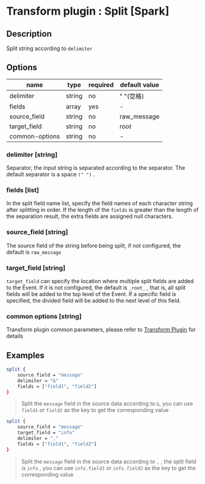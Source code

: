 # Transform plugin : Split [Spark]

## Description

Split string according to `delimiter`

## Options

| name           | type   | required | default value |
| -------------- | ------ | -------- | ------------- |
| delimiter      | string | no       | " "(空格)       |
| fields         | array  | yes      | -             |
| source_field   | string | no       | raw_message   |
| target_field   | string | no       | *root*        |
| common-options | string | no       | -             |

### delimiter [string]

Separator, the input string is separated according to the separator. The default separator is a space `(" ")` .

### fields [list]

In the split field name list, specify the field names of each character string after splitting in order. If the length of the `fields` is greater than the length of the separation result, the extra fields are assigned null characters.

### source_field [string]

The source field of the string before being split, if not configured, the default is `raw_message`

### target_field [string]

`target_field` can specify the location where multiple split fields are added to the Event. If it is not configured, the default is `_root_` , that is, all split fields will be added to the top level of the Event. If a specific field is specified, the divided field will be added to the next level of this field.

### common options [string]

Transform plugin common parameters, please refer to [Transform Plugin](./transform-plugin.md) for details

## Examples

```bash
split {
    source_field = "message"
    delimiter = "&"
    fields = ["field1", "field2"]
}
```

> Split the `message` field in the source data according to `&`, you can use `field1` or `field2` as the key to get the corresponding value

```bash
split {
    source_field = "message"
    target_field = "info"
    delimiter = ","
    fields = ["field1", "field2"]
}
```

> Split the `message` field in the source data according to `,` , the split field is `info` , you can use `info.field1` or `info.field2` as the key to get the corresponding value
